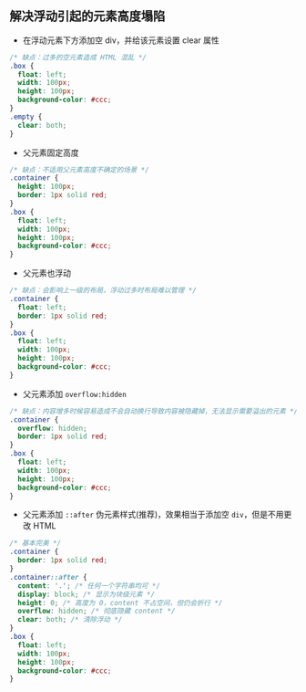 ## 解决浮动引起的元素高度塌陷

+ 在浮动元素下方添加空 div，并给该元素设置 clear 属性
```css
/* 缺点：过多的空元素造成 HTML 混乱 */
.box {
  float: left;
  width: 100px;
  height: 100px;
  background-color: #ccc;
}
.empty {
  clear: both;
}
```
+ 父元素固定高度
```css
/* 缺点：不适用父元素高度不确定的场景 */
.container {
  height: 100px;
  border: 1px solid red;
}
.box {
  float: left;
  width: 100px;
  height: 100px;
  background-color: #ccc;
}
```
+ 父元素也浮动
```css
/* 缺点：会影响上一级的布局，浮动过多时布局难以管理 */
.container {
  float: left;
  border: 1px solid red;
}
.box {
  float: left;
  width: 100px;
  height: 100px;
  background-color: #ccc;
}
```
+ 父元素添加 `overflow:hidden`
```css
/* 缺点：内容增多时候容易造成不会自动换行导致内容被隐藏掉，无法显示需要溢出的元素 */
.container {
  overflow: hidden;
  border: 1px solid red;
}
.box {
  float: left;
  width: 100px;
  height: 100px;
  background-color: #ccc;
}
```
+ 父元素添加 `::after` 伪元素样式(推荐)，效果相当于添加空 `div`，但是不用更改 HTML
```css
/* 基本完美 */
.container {
  border: 1px solid red;
}
.container::after {
  content: '.'; /* 任何一个字符串均可 */
  display: block; /* 显示为块级元素 */
  height: 0; /* 高度为 0，content 不占空间，但仍会折行 */
  overflow: hidden; /* 彻底隐藏 content */
  clear: both; /* 清除浮动 */
}
.box {
  float: left;
  width: 100px;
  height: 100px;
  background-color: #ccc;
}
```